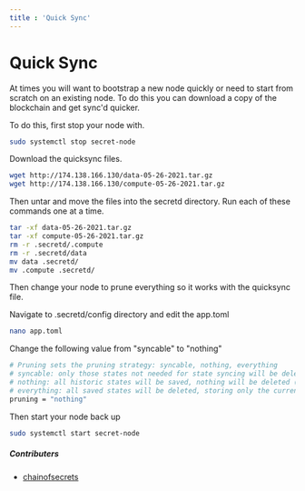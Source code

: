 ```yaml
---
title : 'Quick Sync'
---
```


# Quick Sync

At times you will want to bootstrap a new node quickly or need to start from scratch on an existing node. To do this you can download a copy of the blockchain and get sync'd quicker.

To do this, first stop your node with.

```bash
sudo systemctl stop secret-node
```

Download the quicksync files.

```bash
wget http://174.138.166.130/data-05-26-2021.tar.gz
wget http://174.138.166.130/compute-05-26-2021.tar.gz
```

Then untar and move the files into the secretd directory. Run each of these commands one at a time.

```bash
tar -xf data-05-26-2021.tar.gz
tar -xf compute-05-26-2021.tar.gz 
rm -r .secretd/.compute
rm -r .secretd/data
mv data .secretd/
mv .compute .secretd/
```

Then change your node to prune everything so it works with the quicksync file.

Navigate to .secretd/config directory and edit the app.toml

```bash
nano app.toml
```

Change the following value from "syncable" to "nothing"

```bash
# Pruning sets the pruning strategy: syncable, nothing, everything
# syncable: only those states not needed for state syncing will be deleted (keeps last 100 + every 10000th)
# nothing: all historic states will be saved, nothing will be deleted (i.e. archiving node)
# everything: all saved states will be deleted, storing only the current state
pruning = "nothing"
```

Then start your node back up

```bash
sudo systemctl start secret-node
```

##### Contributers

* [chainofsecrets](https://secretnodes.com/secret/chains/secret-2/validators/1B68882AB7CD6BC4CDDD742FC8F3D1FDE31C1A82)
